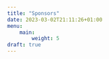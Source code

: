 ```yaml
---
title: "Sponsors"
date: 2023-03-02T21:11:26+01:00
menu:
    main:
        weight: 5
draft: true
---
```


